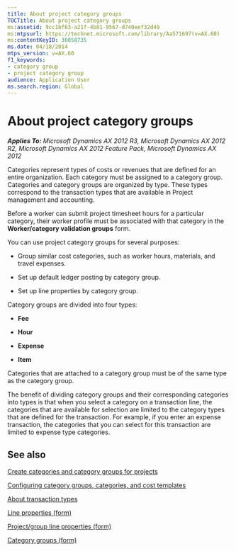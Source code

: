 ```yaml
---
title: About project category groups
TOCTitle: About project category groups
ms:assetid: 9cc1bf63-a21f-4b81-9567-d740eef32d49
ms:mtpsurl: https://technet.microsoft.com/library/Aa571697(v=AX.60)
ms:contentKeyID: 36058735
ms.date: 04/18/2014
mtps_version: v=AX.60
f1_keywords:
- category group
- project category group
audience: Application User
ms.search.region: Global
---
```


# About project category groups 


_**Applies To:** Microsoft Dynamics AX 2012 R3, Microsoft Dynamics AX 2012 R2, Microsoft Dynamics AX 2012 Feature Pack, Microsoft Dynamics AX 2012_

Categories represent types of costs or revenues that are defined for an entire organization. Each category must be assigned to a category group. Categories and category groups are organized by type. These types correspond to the transaction types that are available in Project management and accounting.

Before a worker can submit project timesheet hours for a particular category, their worker profile must be associated with that category in the **Worker/category validation groups** form.

You can use project category groups for several purposes:

  - Group similar cost categories, such as worker hours, materials, and travel expenses.

  - Set up default ledger posting by category group.

  - Set up line properties by category group.

Category groups are divided into four types:

  - **Fee**

  - **Hour**

  - **Expense**

  - **Item**

Categories that are attached to a category group must be of the same type as the category group.

The benefit of dividing category groups and their corresponding categories into types is that when you select a category on a transaction line, the categories that are available for selection are limited to the category types that are defined for the transaction. For example, if you enter an expense transaction, the categories that you can select for this transaction are limited to expense type categories.

## See also

[Create categories and category groups for projects](create-categories-and-category-groups-for-projects.md)

[Configuring category groups, categories, and cost templates](configuring-category-groups-categories-and-cost-templates.md)

[About transaction types](about-transaction-types.md)

[Line properties (form)](https://technet.microsoft.com/library/aa590082\(v=ax.60\))

[Project/group line properties (form)](https://technet.microsoft.com/library/aa598358\(v=ax.60\))

[Category groups (form)](https://technet.microsoft.com/library/aa558210\(v=ax.60\))

  


